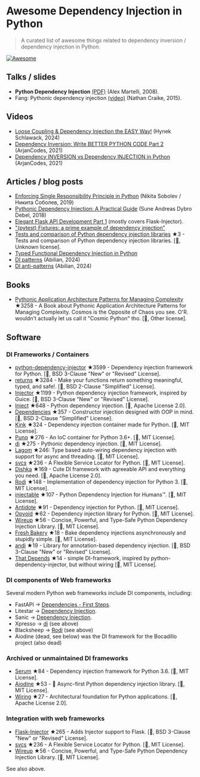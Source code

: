 # Awesome Dependency Injection in Python

> A curated list of awesome things related to dependency inversion / dependency injection in Python.

[![Awesome](https://awesome.re/badge.svg)](https://awesome.re)


## Talks / slides

- **Python Dependency Injection** [(PDF)](http://www.aleax.it/yt_pydi.pdf) (Alex Martelli, 2008).
- Fang: Pythonic dependency injection [(video)](https://www.youtube.com/watch?v=zqRd941NXlI&t=443s) (Nathan Craike, 2015).

## Videos

- [Loose Coupling & Dependency Injection the EASY Way!](https://www.youtube.com/watch?v=uWTvMCra-_Y) (Hynek Schlawack, 2024)
- [Dependency Inversion: Write BETTER PYTHON CODE Part 2]([https://www.youtube.com/watch?v=2ejbLVkCndI](https://www.youtube.com/watch?v=Kv5jhbSkqLE)) (ArjanCodes, 2021)
- [Dependency INVERSION vs Dependency INJECTION in Python](https://www.youtube.com/watch?v=2ejbLVkCndI) (ArjanCodes, 2021)


## Articles / blog posts

- [Enforcing Single Responsibility Principle in Python](https://sobolevn.me/2019/03/enforcing-srp) (Nikita Sobolev / Никита Соболев, 2019)
- [Pythonic Dependency Injection: A Practical Guide](https://medium.com/@suneandreasdybrodebel/pythonic-dependency-injection-a-practical-guide-83a1b1299280) (Sune Andreas Dybro Debel, 2018)
- [Elegant Flask API Development Part 1](https://christophergs.github.io/python/2018/09/25/elegant-flask-apis-pt-1/) (mostly covers Flask-Injector).
- ["(pytest) Fixtures: a prime example of dependency injection"](https://docs.pytest.org/en/latest/fixture.html#fixtures-a-prime-example-of-dependency-injection)
- [Tests and comparison of Python dependency injection libraries](https://github.com/orsinium/dependency_injectors) ★3 - Tests and comparison of Python dependency injection libraries. [🐍, Unknown license].
- [Typed Functional Dependency Injection in Python](https://sobolevn.me/2020/02/typed-functional-dependency-injection)
- [DI patterns](https://lab.abilian.com/Tech/Architecture%20%26%20Design/Dependency%20Inversion/DI%20patterns/) (Abilian, 2024)
- [DI anti-patterns](https://lab.abilian.com/Tech/Architecture%20%26%20Design/Dependency%20Inversion/DI%20anti-patterns/) (Abilian, 2024)


## Books

- [Pythonic Application Architecture Patterns for Managing Complexity](https://github.com/python-leap/book) ★3258 - A Book about Pythonic Application Architecture Patterns for Managing Complexity.  Cosmos is the Opposite of Chaos you see. O'R. wouldn't actually let us call it "Cosmic Python" tho. [🐍, Other license].


## Software

### DI Frameworks / Containers

- [python-dependency-injector](https://github.com/ets-labs/python-dependency-injector) ★3599 - Dependency injection framework for Python. [🐍, BSD 3-Clause "New" or "Revised" License].
- [returns](https://github.com/dry-python/returns) ★3284 - Make your functions return something meaningful, typed, and safe!. [🐍, BSD 2-Clause "Simplified" License].
- [Injector](https://github.com/alecthomas/injector) ★1199 - Python dependency injection framework, inspired by Guice. [🐍, BSD 3-Clause "New" or "Revised" License].
- [Inject](https://github.com/ivankorobkov/python-inject) ★648 - Python dependency injection. [🐍, Apache License 2.0].
- [Dependencies](https://github.com/proofit404/dependencies) ★357 - Constructor injection designed with OOP in mind. [🐍, BSD 2-Clause "Simplified" License].
- [Kink](https://github.com/kodemore/kink) ★324 - Dependency injection container made for Python. [🐍, MIT License].
- [Punq](https://github.com/bobthemighty/punq) ★276 - An IoC container for Python 3.6+. [🐍, MIT License].
- [di](https://github.com/adriangb/di) ★275 - Pythonic dependency injection. [🐍, MIT License].
- [Lagom](https://lagom-di.readthedocs.io/en/latest/) ★246: Type based auto-wiring dependency injection with support for async and threading. [🐍, MIT License].
- [svcs](https://github.com/hynek/svcs) ★236 - A Flexible Service Locator for Python. [🐍, MIT License].
- [Dishka](https://github.com/reagento/dishka) ★169 - Cute DI framework with agreeable API and everything you need. [🐍, Apache License 2.0].
- [Rodi](https://github.com/RobertoPrevato/rodi) ★148 - Implementation of dependency injection for Python 3. [🐍, MIT License].
- [injectable](https://github.com/allrod5/injectable) ★107 - Python Dependency Injection for Humans™. [🐍, MIT License].
- [Antidote](https://github.com/Finistere/antidote) ★91 - Dependency injection for Python. [🐍, MIT License].
- [Opyoid](https://github.com/illuin-tech/opyoid) ★62 - Dependency injection library for Python. [🐍, MIT License].
- [Wireup](https://github.com/maldoinc/wireup) ★56 - Concise, Powerful, and Type-Safe Python Dependency Injection Library. [🐍, MIT License].
- [Fresh Bakery](https://github.com/Mityuha/fresh-bakery) ★18 - Bake dependency injections asynchronously and stupidly simple. [🐍, MIT License].
- [andi](https://github.com/scrapinghub/andi) ★19 - Library for annotation-based dependency injection. [🐍, BSD 3-Clause "New" or "Revised" License].
- [That Depends](https://github.com/modern-python/that-depends) ★14 - simple DI-framework, inspired by python-dependency-injector, but without wiring [🐍, MIT License].


### DI components of Web frameworks

Several modern Python web frameworks include DI components, including:

- FastAPI -> [Dependencies - First Steps](https://fastapi.tiangolo.com/tutorial/dependencies/).
- Litestar -> [Dependency Injection](https://docs.litestar.dev/2/usage/dependency-injection.html).
- Sanic -> [Dependency Injection](https://sanic.dev/en/plugins/sanic-ext/injection.html).
- Xpresso -> [di](https://github.com/adriangb/di) (see above)
- Blacksheep -> [Rodi](https://github.com/RobertoPrevato/rodi) (see above)
- Aiodine (dead, see below) was the DI framework for the Bocadillo project (also dead)


### Archived or unmaintained DI frameworks

- [Serum](https://github.com/suned/serum) ★84 - Dependency injection framework for Python 3.6. [🐍, MIT License].
- [Aiodine](https://github.com/bocadilloproject/aiodine) ★53 - 🧪 Async-first Python dependency injection library. [🐍, MIT License].
- [Wiring](https://github.com/msiedlarek/wiring) ★27 - Architectural foundation for Python applications. [🐍, Apache License 2.0].


### Integration with web frameworks

- [Flask-Injector](https://github.com/alecthomas/flask_injector) ★265 - Adds Injector support to Flask. [🐍, BSD 3-Clause "New" or "Revised" License].
- [svcs](https://github.com/hynek/svcs) ★236 - A Flexible Service Locator for Python. [🐍, MIT License].
- [Wireup](https://github.com/maldoinc/wireup) ★56 - Concise, Powerful, and Type-Safe Python Dependency Injection Library. [🐍, MIT License].

See also above.
